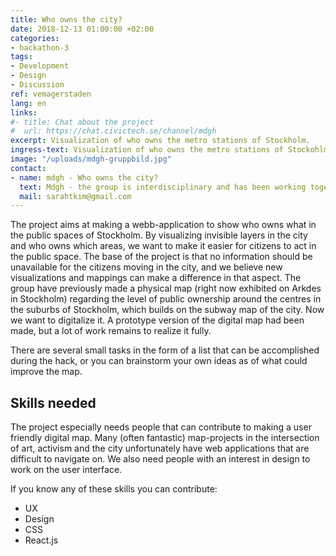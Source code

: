 ```yaml
---
title: Who owns the city?  
date: 2018-12-13 01:00:00 +02:00
categories:
- hackathon-3
tags:
- Development
- Design
- Discussion
ref: vemagerstaden
lang: en
links:
#- title: Chat about the project
#  url: https://chat.civictech.se/channel/mdgh
excerpt: Visualization of who owns the metro stations of Stockholm.
ingress-text: Visualization of who owns the metro stations of Stockohlm.
image: "/uploads/mdgh-gruppbild.jpg"
contact:
- name: mdgh - Who owns the city? 
  text: Mdgh - the group is interdisciplinary and has been working together since 2015. We have all been involved in voluntary work around questions on urban justice, but created mdgh becasuse we saw a need of new visualizations and mappings to be able to continue working for a more democratic city. Members of the group are Sarah Kim (curator, producer), Paula Urbano (artist), Elof Hemström (aesthetics theoricist), Maryam Fanni (graphic designer) and Åsa Johansson (landscape architect). 
  mail: sarahtkim@gmail.com
---
```

The project aims at making a webb-application to show who owns what in the public spaces of Stockholm. By visualizing invisible layers in the city and who owns which areas, we want to make it easier for citizens to act in the public space. The base of the project is that no information should be unavailable for the citizens moving in the city, and we believe new visualizations and mappings can make a difference in that aspect. The group have previously made a physical map (right now exhibited on Arkdes in Stockholm) regarding the level of public ownership around the centres in the suburbs of Stockholm, which builds on the subway map of the city. Now we want to digitalize it. A prototype version of the digital map had been made, but a lot of work remains to realize it fully. 

There are several small tasks in the form of a list that can be accomplished during the hack, or you can brainstorm your own ideas as of what could improve the map.

## Skills needed 
The project especially needs people that can contribute to making a user friendly digital map. Many (often fantastic) map-projects in the intersection of art, activism and the city unfortunately have web applications that are difficult to navigate on. We also need people with an interest in design to work on the user interface. 

If you know any of these skills you can contribute: 
- UX
- Design
- CSS
- React.js
